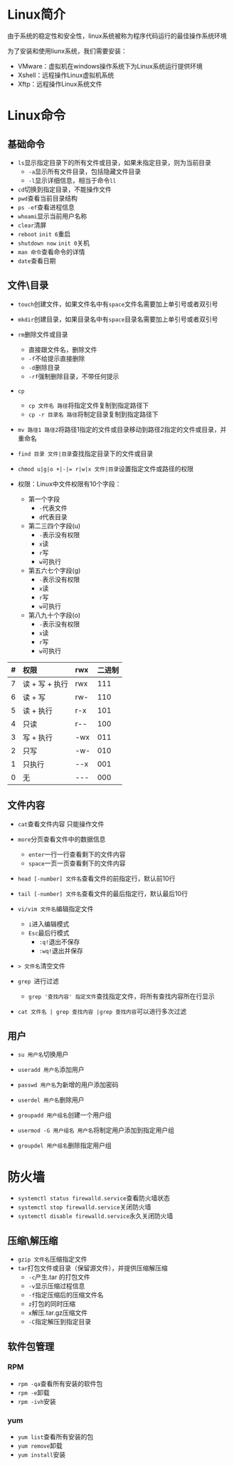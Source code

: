 # Linux简介

由于系统的稳定性和安全性，linux系统被称为程序代码运行的最佳操作系统环境

为了安装和使用liunx系统，我们需要安装：

* VMware：虚拟机在windows操作系统下为Linux系统运行提供环境
* Xshell：远程操作Linux虚拟机系统
* Xftp：远程操作Linux系统文件

# Linux命令

## 基础命令

* `ls`显示指定目录下的所有文件或目录，如果未指定目录，则为当前目录
    * `-a`显示所有文件目录，包括隐藏文件目录
    * `-l`显示详细信息，相当于命令`ll`
* `cd`切换到指定目录，不能操作文件
* `pwd`查看当前目录结构
* `ps -ef`查看进程信息
* `whoami`显示当前用户名称
* `clear`清屏
* `reboot` `init 6`重启
* `shutdown now` `init 0`关机
* `man 命令`查看命令的详情
* `date`查看日期

## 文件\目录

* `touch`创建文件，如果文件名中有`space`文件名需要加上单引号或者双引号
* `mkdir`创建目录，如果目录名中有`space`目录名需要加上单引号或者双引号

* `rm`删除文件或目录
    * 直接跟文件名，删除文件
    * `-f`不给提示直接删除
    * `-d`删除目录
    * `-rf`强制删除目录，不带任何提示
* `cp`
    * `cp 文件名 路径`将指定文件复制到指定路径下
    * `cp -r 目录名 路径`将制定目录复制到指定路径下
* `mv 路径1 路径2`将路径1指定的文件或目录移动到路径2指定的文件或目录，并重命名
* `find 目录 文件|目录`查找指定目录下的文件或目录

* `chmod u|g|o +|-|= r|w|x 文件|目录`设置指定文件或路径的权限

* 权限：Linux中文件权限有10个字段：
    * 第一个字段 
        * `-`代表文件
        * `d`代表目录
    * 第二三四个字段(u)
        * `-`表示没有权限
        * `x`读
        * `r`写
        * `w`可执行
    * 第五六七个字段(g)
        * `-`表示没有权限
        * `x`读
        * `r`写
        * `w`可执行
    * 第八九十个字段(o)
        * `-`表示没有权限
        * `x`读
        * `r`写
        * `w`可执行

| #    | 权限           | rwx  | 二进制 |
| :--- | :------------- | :--- | :----- |
| 7    | 读 + 写 + 执行 | rwx  | 111    |
| 6    | 读 + 写        | rw-  | 110    |
| 5    | 读 + 执行      | r-x  | 101    |
| 4    | 只读           | r--  | 100    |
| 3    | 写 + 执行      | -wx  | 011    |
| 2    | 只写           | -w-  | 010    |
| 1    | 只执行         | --x  | 001    |
| 0    | 无             | ---  | 000    |

## 文件内容

* `cat`查看文件内容 只能操作文件
* `more`分页查看文件中的数据信息
    * `enter`一行一行查看剩下的文件内容
    * `space`一页一页查看剩下的文件内容
*  `head [-number] 文件名`查看文件的前指定行，默认前10行
* `tail [-number] 文件名`查看文件的最后指定行，默认最后10行
* `vi/vim 文件名`编辑指定文件
    * `i`进入编辑模式
    * `Esc`最后行模式
        * `:q!`退出不保存
        * `:wq!`退出并保存

* `> 文件名`清空文件
    
* `grep `进行过滤
    * `grep '查找内容' 指定文件`查找指定文件，将所有查找内容所在行显示
* `cat 文件名 | grep 查找内容 |grep 查找内容`可以进行多次过滤

## 用户

* `su 用户名`切换用户

* `useradd 用户名`添加用户
* `passwd 用户名`为新增的用户添加密码
* `userdel 用户名`删除用户
* `groupadd 用户组名`创建一个用户组
* `usermod -G 用户组名 用户名`将制定用户添加到指定用户组
* `groupdel 用户组名`删除指定用户组



# 防火墙

* `systemctl status firewalld.service`查看防火墙状态
* `systemctl stop firewalld.service`关闭防火墙
* `systemctl disable firewalld.service`永久关闭防火墙



## 压缩\解压缩

* `gzip 文件名`压缩指定文件
* `tar`打包文件或目录（保留源文件），并提供压缩解压缩
    * `-c`产生.tar 的打包文件
    * `-v`显示压缩过程信息
    * `-f`指定压缩后的压缩文件名
    * `z`打包的同时压缩
    * `x`解压.tar.gz压缩文件
    * `-C`指定解压到指定目录



## 软件包管理

### RPM

* `rpm -qa`查看所有安装的软件包
* `rpm -e`卸载
* `rpm -ivh`安装

### yum

* `yum list`查看所有安装的包
* `yum remove`卸载
* `yum install`安装





